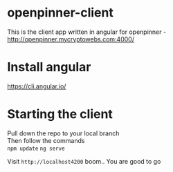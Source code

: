 # openpinner-client
This is the client app written in angular for openpinner - http://openpinner.mycryptowebs.com:4000/
# Install angular

https://cli.angular.io/

# Starting the client
Pull down the repo to your local branch <br>
Then follow the commands <br>
`npm update`
`ng serve`

Visit `http://localhost4200`
 boom.. You are good to go
